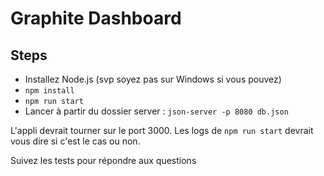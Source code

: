 # Graphite Dashboard

## Steps
- Installez Node.js (svp soyez pas sur Windows si vous pouvez)
- `npm install`
- `npm run start`
- Lancer à partir du dossier server : `json-server -p 8080 db.json`

L'appli devrait tourner sur le port 3000. Les logs de `npm run start` devrait vous dire si c'est le cas ou non.

Suivez les tests pour répondre aux questions
